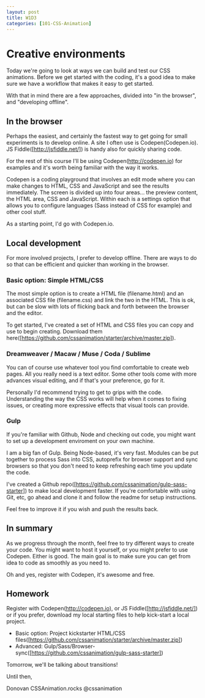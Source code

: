 ```yaml
---
layout: post
title: W1D3
categories: [101-CSS-Animation]
---
```


# Creative environments

Today we're going to look at ways we can build and test our CSS animations. Before we get started with the coding, it's a good idea to make sure we have a workflow that makes it easy to get started.

With that in mind there are a few approaches, divided into "in the browser", and "developing offline".

## In the browser

Perhaps the easiest, and certainly the fastest way to get going for small experiments is to develop online. A site I often use is Codepen(Codepen.io). JS Fiddle([http://jsfiddle.net/]) is handy also for quickly sharing code.

For the rest of this course I'll be using Codepen(http://codepen.io) for examples and it's worth being familiar with the way it works.

Codepen is a coding playground that involves an edit mode where you can make changes to HTML, CSS and JavaScript and see the results immediately. The screen is divided up into four areas... the preview content, the HTML area, CSS and JavaScript. Within each is a settings option that allows you to configure languages (Sass instead of CSS for example) and other cool stuff.

As a starting point, I'd go with Codepen.io.

## Local development

For more involved projects, I prefer to develop offline. There are ways to do so that can be efficient and quicker than working in the browser.

### Basic option: Simple HTML/CSS

The most simple option is to create a HTML file (filename.html) and an associated CSS file (filename.css) and link the two in the HTML. This is ok, but can be slow with lots of flicking back and forth between the browser and the editor.

To get started, I've created a set of HTML and CSS files you can copy and use to begin creating. Download them here([https://github.com/cssanimation/starter/archive/master.zip]).

### Dreamweaver / Macaw / Muse / Coda / Sublime

You can of course use whatever tool you find comfortable to create web pages. All you really need is a text editor. Some other tools come with more advances visual editing, and if that's your preference, go for it.

Personally I'd recommend trying to get to grips with the code. Understanding the way the CSS works will help when it comes to fixing issues, or creating more expressive effects that visual tools can provide.

### Gulp

If you're familiar with Github, Node and checking out code, you might want to set up a development enviroment on your own machine.

I am a big fan of Gulp. Being Node-based, it's very fast. Modules can be put together to process Sass into CSS, autoprefix for browser support and sync browsers so that you don't need to keep refreshing each time you update the code.

I've created a Github repo([https://github.com/cssanimation/gulp-sass-starter]) to make local development faster. If you're comfortable with using Git, etc, go ahead and clone it and follow the readme for setup instructions.

Feel free to improve it if you wish and push the results back.

## In summary

As we progress through the month, feel free to try different ways to create your code. You might want to host it yourself, or you might prefer to use Codepen. Either is good. The main goal is to make sure you can get from idea to code as smoothly as you need to.

Oh and yes, register with Codepen, it's awesome and free.

## Homework

Register with Codepen(http://codepen.io), or JS Fiddle([http://jsfiddle.net/]) or if you prefer, download my local starting files to help kick-start a local project.

- Basic option: Project kickstarter HTML/CSS files([https://github.com/cssanimation/starter/archive/master.zip])
- Advanced: Gulp/Sass/Browser-sync([https://github.com/cssanimation/gulp-sass-starter])

Tomorrow, we'll be talking about transitions!

Until then,

Donovan
CSSAnimation.rocks
@cssanimation
